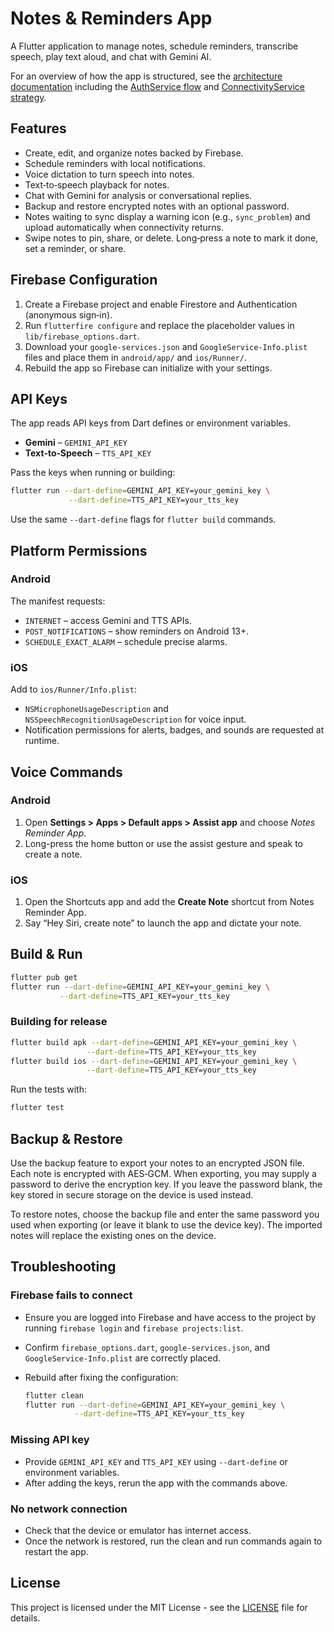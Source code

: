 # Notes & Reminders App

A Flutter application to manage notes, schedule reminders, transcribe speech, play text aloud, and chat with Gemini AI.

For an overview of how the app is structured, see the [architecture documentation](docs/ARCHITECTURE.md) including the [AuthService flow](docs/ARCHITECTURE.md#authservice-flow) and [ConnectivityService strategy](docs/ARCHITECTURE.md#connectivityservice-strategy).

## Features

* Create, edit, and organize notes backed by Firebase.
* Schedule reminders with local notifications.
* Voice dictation to turn speech into notes.
* Text‑to‑speech playback for notes.
* Chat with Gemini for analysis or conversational replies.
* Backup and restore encrypted notes with an optional password.
* Notes waiting to sync display a warning icon (e.g., `sync_problem`) and upload automatically when connectivity returns.
* Swipe notes to pin, share, or delete. Long‑press a note to mark it done, set a reminder, or share.

## Firebase Configuration

1. Create a Firebase project and enable Firestore and Authentication (anonymous sign‑in).
2. Run `flutterfire configure` and replace the placeholder values in `lib/firebase_options.dart`.
3. Download your `google-services.json` and `GoogleService-Info.plist` files and place them in `android/app/` and `ios/Runner/`.
4. Rebuild the app so Firebase can initialize with your settings.

## API Keys

The app reads API keys from Dart defines or environment variables.

* **Gemini** – `GEMINI_API_KEY`
* **Text‑to‑Speech** – `TTS_API_KEY`

Pass the keys when running or building:

```bash
flutter run --dart-define=GEMINI_API_KEY=your_gemini_key \
             --dart-define=TTS_API_KEY=your_tts_key
```

Use the same `--dart-define` flags for `flutter build` commands.

## Platform Permissions

### Android

The manifest requests:

* `INTERNET` – access Gemini and TTS APIs.
* `POST_NOTIFICATIONS` – show reminders on Android 13+.
* `SCHEDULE_EXACT_ALARM` – schedule precise alarms.

### iOS

Add to `ios/Runner/Info.plist`:

* `NSMicrophoneUsageDescription` and `NSSpeechRecognitionUsageDescription` for voice input.
* Notification permissions for alerts, badges, and sounds are requested at runtime.

## Voice Commands

### Android

1. Open **Settings > Apps > Default apps > Assist app** and choose *Notes Reminder App*.
2. Long-press the home button or use the assist gesture and speak to create a note.

### iOS

1. Open the Shortcuts app and add the **Create Note** shortcut from Notes Reminder App.
2. Say “Hey Siri, create note” to launch the app and dictate your note.

## Build & Run

```bash
flutter pub get
flutter run --dart-define=GEMINI_API_KEY=your_gemini_key \
           --dart-define=TTS_API_KEY=your_tts_key
```

### Building for release

```bash
flutter build apk --dart-define=GEMINI_API_KEY=your_gemini_key \
                 --dart-define=TTS_API_KEY=your_tts_key
flutter build ios --dart-define=GEMINI_API_KEY=your_gemini_key \
                 --dart-define=TTS_API_KEY=your_tts_key
```

Run the tests with:

```bash
flutter test
```

## Backup & Restore

Use the backup feature to export your notes to an encrypted JSON file. Each
note is encrypted with AES‑GCM. When exporting, you may supply a password to
derive the encryption key. If you leave the password blank, the key stored in
secure storage on the device is used instead.

To restore notes, choose the backup file and enter the same password you used
when exporting (or leave it blank to use the device key). The imported notes
will replace the existing ones on the device.


## Troubleshooting

### Firebase fails to connect

* Ensure you are logged into Firebase and have access to the project by running `firebase login` and `firebase projects:list`.
* Confirm `firebase_options.dart`, `google-services.json`, and `GoogleService-Info.plist` are correctly placed.
* Rebuild after fixing the configuration:

  ```bash
  flutter clean
  flutter run --dart-define=GEMINI_API_KEY=your_gemini_key \
             --dart-define=TTS_API_KEY=your_tts_key
  ```

### Missing API key

* Provide `GEMINI_API_KEY` and `TTS_API_KEY` using `--dart-define` or environment variables.
* After adding the keys, rerun the app with the commands above.

### No network connection

* Check that the device or emulator has internet access.
* Once the network is restored, run the clean and run commands again to restart the app.



## License

This project is licensed under the MIT License - see the [LICENSE](LICENSE) file for details.

